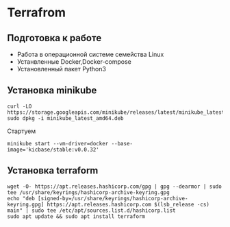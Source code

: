 # Terrafrom

## Подготовка к работе

- Работа в операционной системе семейства Linux
- Устанвленные Docker,Docker-compose
- Установленный пакет Python3

## Установка minikube
```
curl -LO https://storage.googleapis.com/minikube/releases/latest/minikube_latest_amd64.deb
sudo dpkg -i minikube_latest_amd64.deb
```
Стартуем
```
minikube start --vm-driver=docker --base-image='kicbase/stable:v0.0.32'
```
## Установка terraform
```
wget -O- https://apt.releases.hashicorp.com/gpg | gpg --dearmor | sudo tee /usr/share/keyrings/hashicorp-archive-keyring.gpg
echo "deb [signed-by=/usr/share/keyrings/hashicorp-archive-keyring.gpg] https://apt.releases.hashicorp.com $(lsb_release -cs) main" | sudo tee /etc/apt/sources.list.d/hashicorp.list
sudo apt update && sudo apt install terraform
```
